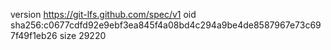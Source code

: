 version https://git-lfs.github.com/spec/v1
oid sha256:c0677cdfd92e9ebf3ea845f4a08bd4c294a9be4de8587967e73c697f49f1eb26
size 29220
